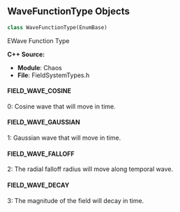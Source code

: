 ## WaveFunctionType Objects

```python
class WaveFunctionType(EnumBase)
```

EWave Function Type

**C++ Source:**

- **Module**: Chaos
- **File**: FieldSystemTypes.h

<a id="unreal.WaveFunctionType.FIELD_WAVE_COSINE"></a>

#### FIELD_WAVE_COSINE

0: Cosine wave that will move in time.

<a id="unreal.WaveFunctionType.FIELD_WAVE_GAUSSIAN"></a>

#### FIELD_WAVE_GAUSSIAN

1: Gaussian wave that will move in time.

<a id="unreal.WaveFunctionType.FIELD_WAVE_FALLOFF"></a>

#### FIELD_WAVE_FALLOFF

2: The radial falloff radius will move along temporal wave.

<a id="unreal.WaveFunctionType.FIELD_WAVE_DECAY"></a>

#### FIELD_WAVE_DECAY

3: The magnitude of the field will decay in time.

<a id="unreal.FieldOperationType"></a>
